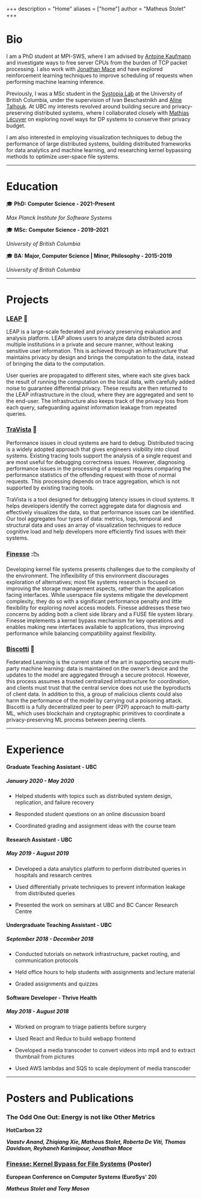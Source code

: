+++
description = "Home"
aliases = ["home"]
author = "Matheus Stolet"
+++

# Bio

I am a PhD student at MPI-SWS, where I am advised by [Antoine Kaufmann](https://people.mpi-sws.org/~antoinek/index.html) and investigate ways to free server CPUs from the burden of TCP packet processing. I also work with [Jonathan Mace](https://people.mpi-sws.org/~jcmace/) and have explored reinforcement learning techniques to improve scheduling of requests when performing machine learning inference. 

Previously, I was a MSc student in the [Systopia Lab](https://systopia.cs.ubc.ca/) at the University of British Columbia, under the supervision of Ivan Beschastnikh[](https://www.cs.ubc.ca/~bestchai/) and [Aline Talhouk](http://alinetalhouk.com/). At UBC my interests revolved around building secure and privacy-preserving distributed systems, where I collaborated closely with [Mathias Lécuyer](http://mathias.lecuyer.me/) on exploring novel ways for DP systems to conserve their privacy budget.

I am also interested in employing visualization techniques to debug the performance of large distributed systems, building distributed frameworks for data analytics and machine learning, and researching kernel bypassing methods to optimize user-space file systems.

---

# Education

:mortar_board: **PhD: Computer Science - 2021-Present**

*Max Planck Institute for Software Systems*

:mortar_board: **MSc: Computer Science - 2019-2021**

*University of British Columbia*

:mortar_board: **BA: Major, Computer Science | Minor, Philosophy - 2015-2019**

*University of British Columbia*

---

# Projects

### [LEAP](https://github.com/leap-project/leap) :frog:

LEAP is a large-scale federated and privacy preserving evaluation and analysis platform. LEAP allows users to analyze data distributed across multiple institutions in a private and secure manner, without leaking sensitive user information. This is achieved through an infrastructure that maintains privacy by design and brings the computation to the data, instead of bringing the data to the computation.

User queries are propagated to different sites, where each site gives back the result of running the computation on the local data, with carefully added noise to guarantee differential privacy. These results are then returned to the LEAP infrastructure in the cloud, where they are aggregated and sent to the end-user. The infrastructure also keeps track of the privacy loss from each query, safeguarding against information leakage from repeated queries.

### [TraVista](https://github.com/vaastav/TraViz) :milky_way:

Performance issues in cloud systems are hard to debug. Distributed tracing is a widely adopted approach that gives engineers visibility into cloud systems. Existing tracing tools support the analysis of a single request and are most useful for debugging correctness issues. However, diagnosing performance issues in the processing of a request requires comparing the performance statistics of the offending request with those of normal requests. This processing depends on trace aggregation, which is not supported by existing tracing tools.

TraVista is a tool designed for debugging latency issues in cloud systems. It helps developers identify the correct aggregate data for diagnosis and effectively visualizes the data, so that performance issues can be identified. Our tool aggregates four types of data: metrics, logs, temporal and structural data and uses an array of visualization techniques to reduce cognitive load and help developers more efficiently find issues with their systems.

### [Finesse](https://github.com/fsgeek/finesse) ::chart_with_downwards_trend:

Developing kernel file systems presents challenges due to the complexity of the environment. The inflexibility of this environment discourages exploration of alternatives; most file systems research is focused on improving the storage management aspects, rather than the application facing interfaces. While userspace file systems mitigate the development complexity, they do so with a significant performance penalty and little flexibility for exploring novel access models. Finesse addresses these two concerns by adding both a client side library and a FUSE file system library. Finesse implements a kernel bypass mechanism for key operations and enables making new interfaces available to applications, thus improving performance while balancing compatibility against flexibility.

### [Biscotti](https://github.com/DistributedML/Biscotti) :cookie:

Federated Learning is the current state of the art in supporting secure multi-party machine learning: data is maintained on the owner’s device and the updates to the model are aggregated through a secure protocol. However, this process assumes a trusted centralized infrastructure for coordination, and clients must trust that the central service does not use the byproducts of client data.  In addition to this, a group of malicious clients could also harm the performance of the model by carrying out a poisoning attack. Biscotti is a fully  decentralized peer to peer (P2P) approach to multi-party ML, which uses blockchain and cryptographic primitives to coordinate a privacy-preserving ML process between peering clients.

---

# Experience

#### Graduate Teaching Assistant - UBC
##### *January 2020 - May 2020*

* Helped students with topics such as distributed system design, replication, and failure recovery

* Responded student questions on an online discussion board

* Coordinated grading and assignment ideas with the course team

#### Research Assistant - UBC
##### *May 2019 - August 2019*

* Developed a data analytics platform to perform distributed queries in hospitals and research centres

* Used differentially private techniques to prevent information leakage from distributed queries

* Presented the work  on seminars at UBC and BC Cancer Research Centre

#### Undergraduate Teaching Assistant - UBC
##### *September 2018 - December 2018*

* Conducted tutorials on network infrastructure, packet routing, and communication protocols

* Held office hours to help students with assignments and lecture material

* Graded assignments and quizzes

#### Software Developer - Thrive Health
##### *May 2018 - August 2018*

* Worked on program to triage patients before surgery

* Used React and Redux to build webapp frontend

* Developed a media transcoder to convert videos into mp4 and to extract thumbnail from pictures

* Used AWS lambdas and SQS to scale deployment of media transcoder

---

# Posters and Publications

### The Odd One Out: Energy is not like Other Metrics
**HotCarbon 22**

***Vaastv Anand, Zhiqiang Xie, Matheus Stolet, Roberta De Viti, Thomas Davidson, Reyhaneh Karimipour, Jonathan Mace***

### [Finesse: Kernel Bypass for File Systems](https://www.eurosys2020.org/wp-content/uploads/2020/04/eurosys20posters-final100-abstract.pdf) (Poster)
**European Conference on Computer Systems (EuroSys' 20)**

***Matheus Stolet and Tony Mason***
